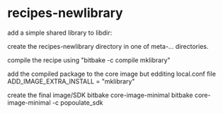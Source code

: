 recipes-newlibrary
==================

add a simple shared library to libdir:

create the recipes-newlibrary directory in one of meta-... directories.

compile the recipe using "bitbake -c compile mklibrary"

add the compiled package to the core image but edditing local.conf file
ADD_IMAGE_EXTRA_INSTALL = "mklibrary"

create the final image/SDK
bitbake core-image-minimal
bitbake core-image-minimal -c popoulate_sdk
